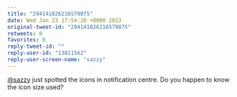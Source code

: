 ```yaml
---
title: "294141026216579075"
date: Wed Jan 23 17:54:20 +0000 2013
original-tweet-id: "294141026216579075"
retweets: 0
favorites: 0
reply-tweet-id: ""
reply-user-id: "13811562"
reply-user-screen-name: "sazzy"
---
```

<a href="https://twitter.com/sazzy">@sazzy</a> just spotted the icons in notification centre. Do you happen to know the icon size used?
